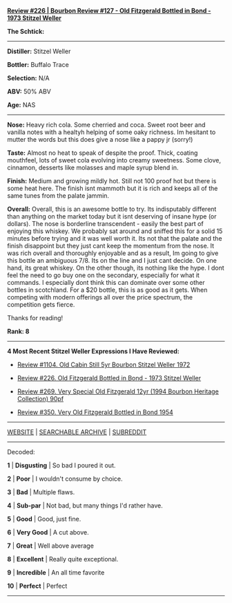 
[**Review #226 | Bourbon Review #127 - Old Fitzgerald Bottled in Bond - 1973 Stitzel Weller**]( https://t8ke.review/review-226-old-fitzgerald-6yr-bottled-in-bond-1973-dsp-ky-16/)

**The Schtick:** 

-----

**Distiller:** Stitzel Weller

**Bottler:** Buffalo Trace

**Selection:** N/A

**ABV:**  50% ABV

**Age:** NAS 

-----

**Nose:**  Heavy rich cola. Some cherried and coca. Sweet root beer and vanilla notes with a healtyh helping of some oaky richness. Im hesitant to mutter the words but this does give a nose like a pappy jr (sorry!)

**Taste:** Almost no heat to speak of despite the proof. Thick, coating mouthfeel, lots of sweet cola evolving into creamy sweetness. Some clove, cinnamon, desserts like molasses and maple syrup blend in.

**Finish:** Medium and growing mildly hot. Still not 100 proof hot but there is some heat here. The finish isnt mammoth but it is rich and keeps all of the same tunes from the palate jammin.

**Overall:** Overall, this is an awesome bottle to try. Its indisputably different than anything on the market today but it isnt deserving of insane hype (or dollars). The nose is borderline transcendent - easily the best part of enjoying this whiskey. We probably sat around and sniffed this for a solid 15 minutes before trying and it was well worth it. Its not that the palate and the finish disappoint but they just cant keep the momentum from the nose. It was rich overall and thoroughly enjoyable and as a result, Im going to give this bottle an ambiguous 7/8. Its on the line and I just cant decide. On one hand, its great whiskey. On the other though, its nothing like the hype. I dont feel the need to go buy one on the secondary, especially for what it commands. I especially dont think this can dominate over some other bottles in scotchland. For a $20 bottle, this is as good as it gets. When competing with modern offerings all over the price spectrum, the competition gets fierce.

Thanks for reading!

**Rank: 8**

----- 

**4 Most Recent Stitzel Weller Expressions I Have Reviewed:** 

- [Review #1104. Old Cabin Still 5yr Bourbon Stitzel Weller 1972]( https://t8ke.review/review-1104-old-cabin-still-5yr-bourbon-stitzel-weller-1972/) 

- [Review #226. Old Fitzgerald Bottled in Bond - 1973 Stitzel Weller]( https://t8ke.review/review-226-old-fitzgerald-6yr-bottled-in-bond-1973-dsp-ky-16/) 

- [Review #269. Very Special Old Fitzgerald 12yr (1994 Bourbon Heritage Collection) 90pf]( https://t8ke.review/review-269-very-special-old-fitzgerald-1994/) 

- [Review #350. Very Old Fitzgerald Bottled in Bond 1954]( https://t8ke.review/review-350-very-old-fitzgerald-1954/) 

-----

[WEBSITE](https://t8ke.review) | [SEARCHABLE ARCHIVE](https://t8ke.review/review-archive/) | [SUBREDDIT](https://reddit.com/r/t8kereviews)

-----

Decoded:

**1** | **Disgusting** | So bad I poured it out.

**2** | **Poor** | I wouldn't consume by choice.

**3** | **Bad** | Multiple flaws.

**4** | **Sub-par** | Not bad, but many things I'd rather have.

**5** | **Good** | Good, just fine.

**6** | **Very Good** | A cut above.

**7** | **Great** | Well above average

**8** | **Excellent** | Really quite exceptional.

**9** | **Incredible** | An all time favorite

**10** | **Perfect** | Perfect

----

